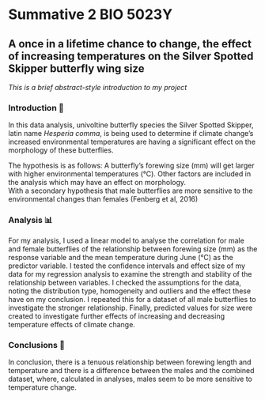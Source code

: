 # Summative 2 BIO 5023Y
## A once in a lifetime chance to change, the effect of increasing temperatures on the Silver Spotted Skipper butterfly wing size  

*This is a brief abstract-style introduction to my project*  

### Introduction 🦋

In this data analysis, univoltine butterfly species the Silver Spotted Skipper, latin name _Hesperia comma_, is being used to determine if climate change’s increased environmental temperatures are having a significant effect on the morphology of these butterflies.  

The hypothesis is as follows: A butterfly’s forewing size (mm) will get larger with higher environmental temperatures (°C). Other factors are included in the analysis which may have an effect on morphology.  
With a secondary hypothesis that male butterflies are more sensitive to the environmental changes than females (Fenberg et al, 2016)  

### Analysis 📊  

For my analysis, I used a linear model to analyse the correlation for male and female butterflies of the relationship between forewing size (mm) as the response variable and the mean temperature during June (°C) as the predictor variable. I tested the confidence intervals and effect size of my data for my regression analysis to examine the strength and stability of the relationship between variables. I checked the assumptions for the data, noting the distribution type, homogeneity and outliers and the effect these have on my conclusion. 
I repeated this for a dataset of all male butterflies to investigate the stronger relationship. Finally, predicted values for size were created to investigate further effects of increasing and decreasing temperature effects of climate change.  

### Conclusions 🧩  

In conclusion, there is a tenuous relationship between forewing length and temperature and there is a difference between the males and the combined dataset, where, calculated in analyses, males seem to be more sensitive to temperature change.  




